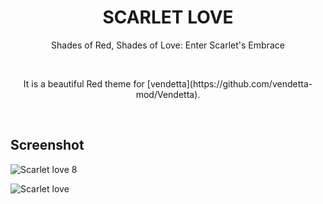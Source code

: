 <h1 align = "center">SCARLET LOVE</h1>

<p align ="center">Shades of Red, Shades of Love: Enter Scarlet's Embrace</p><br>
<p align = "center">It is a beautiful Red theme for [vendetta](https://github.com/vendetta-mod/Vendetta).

&nbsp;

## Screenshot

![Scarlet love  8](https://github.com/TakiShiwa/Themes/assets/137756384/9e4829a8-8c10-4384-b8ad-d4bcd70e6da2)

![Scarlet love ](https://github.com/TakiShiwa/Themes/assets/137756384/b0f2cae9-9cee-4541-9f02-821683835e9d)


